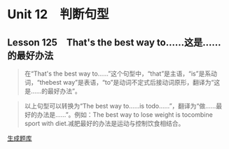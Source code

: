 ﻿ # Unit 12　判断句型
 ## Lesson 125　That's the best way to……这是……的最好办法
 
> 在“That's the best way to……”这个句型中，“that”是主语，“is”是系动词，“thebest way”是表语，“to”是动词不定式后接动词原形，翻译为“这是……的最好办法”。

> 以上句型可以转换为“The best way to……is todo……”，翻译为“做……最好的办法是……”。例如：The best way to lose weight is tocombine sport with diet.减肥最好的办法是运动与控制饮食相结合。


 [生成题库](./sentence/f125.json)